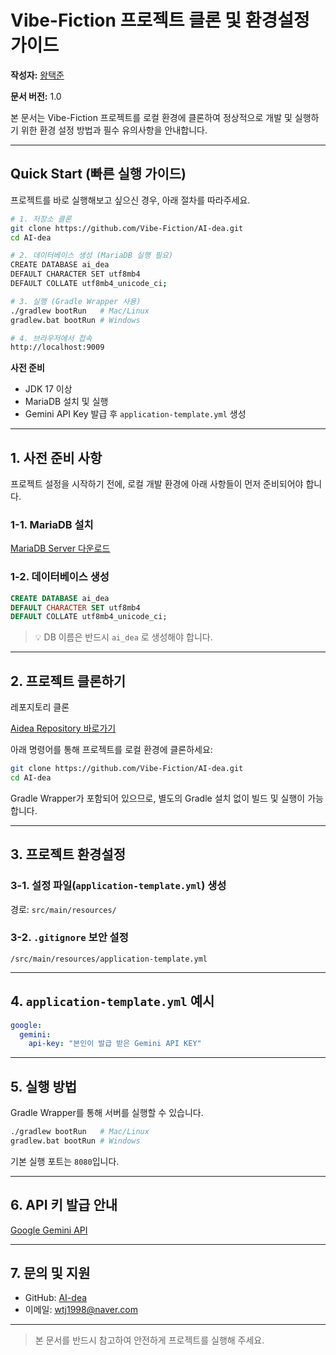 # **Vibe-Fiction 프로젝트 클론 및 환경설정 가이드**

**작성자:** [왕택준](https://github.com/TJK98)

**문서 버전:** 1.0

본 문서는 Vibe-Fiction 프로젝트를 로컬 환경에 클론하여 정상적으로 개발 및 실행하기 위한 환경 설정 방법과 필수 유의사항을 안내합니다.

---

## **Quick Start (빠른 실행 가이드)**

프로젝트를 바로 실행해보고 싶으신 경우, 아래 절차를 따라주세요.

```bash
# 1. 저장소 클론
git clone https://github.com/Vibe-Fiction/AI-dea.git
cd AI-dea

# 2. 데이터베이스 생성 (MariaDB 실행 필요)
CREATE DATABASE ai_dea
DEFAULT CHARACTER SET utf8mb4
DEFAULT COLLATE utf8mb4_unicode_ci;

# 3. 실행 (Gradle Wrapper 사용)
./gradlew bootRun   # Mac/Linux
gradlew.bat bootRun # Windows

# 4. 브라우저에서 접속
http://localhost:9009
```

**사전 준비**

* JDK 17 이상
* MariaDB 설치 및 실행
* Gemini API Key 발급 후 `application-template.yml` 생성

---

## **1. 사전 준비 사항**

프로젝트 설정을 시작하기 전에, 로컬 개발 환경에 아래 사항들이 먼저 준비되어야 합니다.

### **1-1. MariaDB 설치**

[MariaDB Server 다운로드](https://mariadb.org/download/)

### **1-2. 데이터베이스 생성**

```sql
CREATE DATABASE ai_dea
DEFAULT CHARACTER SET utf8mb4
DEFAULT COLLATE utf8mb4_unicode_ci;
```

> 💡 DB 이름은 반드시 `ai_dea` 로 생성해야 합니다.

---

## **2. 프로젝트 클론하기**

레포지토리 클론

[Aidea Repository 바로가기](https://github.com/BeFit-crew/BeFit)

아래 명령어를 통해 프로젝트를 로컬 환경에 클론하세요:

```bash
git clone https://github.com/Vibe-Fiction/AI-dea.git
cd AI-dea
```

Gradle Wrapper가 포함되어 있으므로, 별도의 Gradle 설치 없이 빌드 및 실행이 가능합니다.

---

## **3. 프로젝트 환경설정**

### **3-1. 설정 파일(`application-template.yml`) 생성**

경로: `src/main/resources/`

### **3-2. `.gitignore` 보안 설정**

```gitignore
/src/main/resources/application-template.yml
```

---

## **4. `application-template.yml` 예시**

```yaml
google:
  gemini:
    api-key: "본인이 발급 받은 Gemini API KEY"
```

---

## **5. 실행 방법**

Gradle Wrapper를 통해 서버를 실행할 수 있습니다.

```bash
./gradlew bootRun   # Mac/Linux
gradlew.bat bootRun # Windows
```

기본 실행 포트는 `8080`입니다.

---

## **6. API 키 발급 안내**

[Google Gemini API](https://ai.google.dev/)

---

## **7. 문의 및 지원**

* GitHub: [AI-dea](https://github.com/Vibe-Fiction/AI-dea)
* 이메일: [wtj1998@naver.com](mailto:wtj1998@naver.com)

---

> 본 문서를 반드시 참고하여 안전하게 프로젝트를 실행해 주세요.
